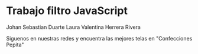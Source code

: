 # Trabajo filtro JavaScript

Johan Sebastian Duarte
Laura Valentina Herrera Rivera


Siguenos en nuestras redes y encuentra las mejores telas en "Confecciones Pepita"

